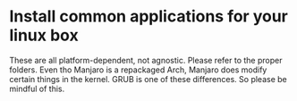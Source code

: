 # Install common applications for your linux box
These are all platform-dependent, not agnostic. Please refer to the proper folders. Even tho Manjaro is a repackaged Arch, Manjaro does modify certain things in the kernel. GRUB is one of these differences. So please be mindful of this.


